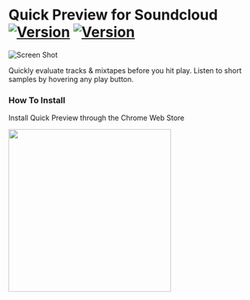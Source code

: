 # Quick Preview for Soundcloud [![Version](https://img.shields.io/chrome-web-store/v/lghceigagnfccdnkpdfbbhjjegijbjmp.svg)](https://chrome.google.com/webstore/detail/quick-preview-for-soundcl/lghceigagnfccdnkpdfbbhjjegijbjmp) [![Version](https://img.shields.io/chrome-web-store/stars/lghceigagnfccdnkpdfbbhjjegijbjmp.svg)](https://chrome.google.com/webstore/detail/quick-preview-for-soundcl/lghceigagnfccdnkpdfbbhjjegijbjmp)



	




![Screen Shot](https://i.imgur.com/YFPk7VO.jpg)



Quickly evaluate tracks & mixtapes before you hit play. Listen to short samples by hovering any play button.



### How To Install

Install Quick Preview through the Chrome Web Store

<a href="https://chrome.google.com/webstore/detail/quick-preview-for-soundcl/lghceigagnfccdnkpdfbbhjjegijbjmp">
    <img src="https://github.com/Hemmingsson/Freeze/raw/master/resources/CWS-dl.png" width="320">
 </a>

